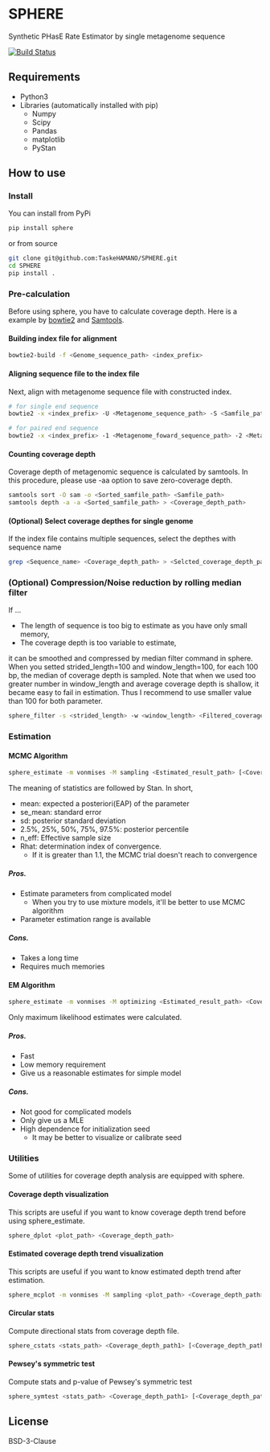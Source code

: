 # SPHERE
Synthetic PHasE Rate Estimator by single metagenome sequence

[![Build Status](https://travis-ci.com/TaskeHAMANO/SPHERE.svg?token=SzpkyWMHFzySqHiz9qDz&branch=master)](https://travis-ci.com/TaskeHAMANO/SPHERE)

## Requirements

* Python3
* Libraries (automatically installed with pip)
    * Numpy
    * Scipy
    * Pandas
    * matplotlib
    * PyStan

## How to use

### Install

You can install from PyPi

```bash
pip install sphere
```

or from source

```bash
git clone git@github.com:TaskeHAMANO/SPHERE.git
cd SPHERE
pip install .
```

### Pre-calculation

Before using sphere, you have to calculate coverage depth. Here is a example by [bowtie2](http://bowtie-bio.sourceforge.net/bowtie2/index.shtml) and [Samtools](http://www.htslib.org).

#### Building index file for alignment

```bash
bowtie2-build -f <Genome_sequence_path> <index_prefix>
```

#### Aligning sequence file to the index file

Next, align with metagenome sequence file with constructed index.

```bash
# for single end sequence
bowtie2 -x <index_prefix> -U <Metagenome_sequence_path> -S <Samfile_path>

# for paired end sequence
bowtie2 -x <index_prefix> -1 <Metagenome_foward_sequence_path> -2 <Metagenome_reverse_sequence_path> -S <Samfile_path>
```

#### Counting coverage depth

Coverage depth of metagenomic sequence is calculated by samtools. In this procedure, please use -aa option to save zero-coverage depth.

```bash
samtools sort -O sam -o <Sorted_samfile_path> <Samfile_path>
samtools depth -a -a <Sorted_samfile_path> > <Coverage_depth_path>
```

#### (Optional) Select coverage depthes for single genome

If the index file contains multiple sequences, select the depthes with sequence name

```bash
grep <Sequence_name> <Coverage_depth_path> > <Selcted_coverage_depth_path>
```

### (Optional) Compression/Noise reduction by rolling median filter

If ...

* The length of sequence is too big to estimate as you have only small memory,
* The coverage depth is too variable to estimate,

it can be smoothed and compressed by median filter command in sphere.
When you setted strided_length=100 and window_length=100, for each 100 bp, the median of coverage depth is sampled.
Note that when we used too greater number in window_length and average coverage depth is shallow, it became easy to fail in estimation. Thus I recommend to use smaller value than 100 for both parameter.

```bash
sphere_filter -s <strided_length> -w <window_length> <Filtered_coverage_depth_path> <Coverage_depth_path>
```

### Estimation

#### MCMC Algorithm

```bash
sphere_estimate -m vonmises -M sampling <Estimated_result_path> [<Coverage_depth_path1> <Coverage_depth_path2> ...]
```

The meaning of statistics are followed by Stan. In short,

* mean: expected a posteriori(EAP) of the parameter
* se_mean: standard error
* sd: posterior standard deviation
* 2.5%, 25%, 50%, 75%, 97.5%: posterior percentile
* n_eff: Effective sample size
* Rhat: determination index of convergence.
    * If it is greater than 1.1, the MCMC trial doesn't reach to convergence

##### Pros.

* Estimate parameters from complicated model
    * When you try to use mixture models, it'll be better to use MCMC algorithm
* Parameter estimation range is available

##### Cons.

* Takes a long time
* Requires much memories

#### EM Algorithm

```bash
sphere_estimate -m vonmises -M optimizing <Estimated_result_path> <Coverage_depth_path1> [<Coverage_depth_path2> ...]
```

Only maximum likelihood estimates were calculated.

##### Pros.

* Fast
* Low memory requirement
* Give us a reasonable estimates for simple model

##### Cons.

* Not good for complicated models
* Only give us a MLE
* High dependence for initialization seed
    * It may be better to visualize or calibrate seed

### Utilities

Some of utilities for coverage depth analysis are equipped with sphere.

#### Coverage depth visualization

This scripts are useful if you want to know coverage depth trend before using sphere_estimate.

```bash
sphere_dplot <plot_path> <Coverage_depth_path>
```

#### Estimated coverage depth trend visualization

This scripts are useful if you want to know estimated depth trend after estimation.


```bash
sphere_mcplot -m vonmises -M sampling <plot_path> <Coverage_depth_path> <Estimated_result_path>
```

#### Circular stats

Compute directional stats from coverage depth file.

```bash
sphere_cstats <stats_path> <Coverage_depth_path1> [<Coverage_depth_path2> ...]
```

#### Pewsey's symmetric test

Compute stats and p-value of Pewsey's symmetric test

```bash
sphere_symtest <stats_path> <Coverage_depth_path1> [<Coverage_depth_path2> ...]
```

## License

BSD-3-Clause
